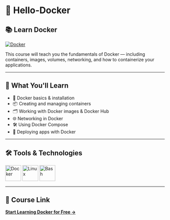 # 🐳 Hello-Docker

## 📚 Learn Docker  
[![Docker](https://img.shields.io/badge/Docker-Free%20Course-blue?logo=docker&logoColor=white)](https://www.classcentral.com/classroom/freecodecamp-docker-60392)

This course will teach you the fundamentals of Docker — including containers, images, volumes, networking, and how to containerize your applications.

---

## 📌 What You'll Learn
- 🐋 Docker basics & installation  
- 📦 Creating and managing containers  
- 🗂 Working with Docker images & Docker Hub  
- 🌐 Networking in Docker  
- 🛠 Using Docker Compose  
- 🚀 Deploying apps with Docker

---

## 🛠 Tools & Technologies
<p align="left">
  <img src="https://cdn.jsdelivr.net/gh/devicons/devicon/icons/docker/docker-original.svg" title="Docker" alt="Docker" width="50" height="50"/>
  <img src="https://cdn.jsdelivr.net/gh/devicons/devicon/icons/linux/linux-original.svg" title="Linux" alt="Linux" width="50" height="50"/>
  <img src="https://cdn.jsdelivr.net/gh/devicons/devicon/icons/bash/bash-original.svg" title="Bash" alt="Bash" width="50" height="50"/>
</p>

---

## 🎯 Course Link  
[**Start Learning Docker for Free →**](https://www.classcentral.com/classroom/freecodecamp-docker-60392)
